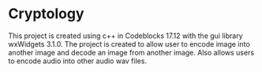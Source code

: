 # Cryptology
This project is created using c++ in Codeblocks 17.12 with the gui library wxWidgets 3.1.0. The project is created to allow user to encode image into another image and decode an image from another image. Also allows users to encode audio into other audio wav files.
